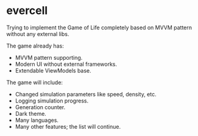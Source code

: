 # evercell

Trying to implement the Game of Life completely based on MVVM pattern without any external libs.

The game already has:
- MVVM pattern supporting.
- Modern UI without external frameworks.
- Extendable ViewModels base.

The game will include:
- Changed simulation parameters like speed, density, etc.
- Logging simulation progress.
- Generation counter.
- Dark theme.
- Many languages.
- Many other features; the list will continue.